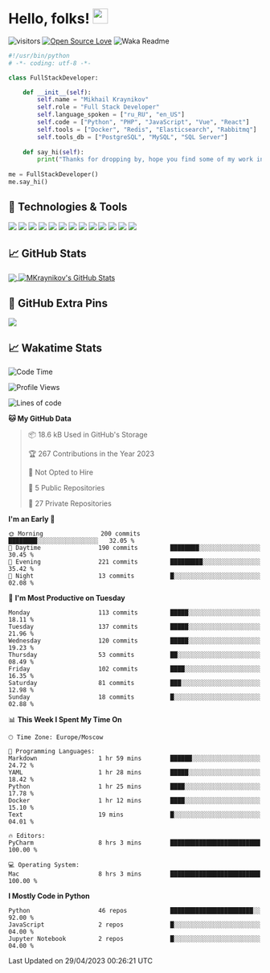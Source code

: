 # Hello, folks! <img src="https://raw.githubusercontent.com/MartinHeinz/MartinHeinz/master/wave.gif" width="30px" height="30px" />

![visitors](https://visitor-badge.laobi.icu/badge?page_id=MKraynikov.MKraynikov)
[![Open Source Love](https://badges.frapsoft.com/os/v1/open-source.svg?v=102)](https://github.com/ellerbrock/open-source-badge/)
![Waka Readme](https://github.com/MKraynikov/MKraynikov/workflows/Waka%20Readme/badge.svg)

```python
#!/usr/bin/python
# -*- coding: utf-8 -*-

class FullStackDeveloper:

    def __init__(self):
        self.name = "Mikhail Kraynikov"
        self.role = "Full Stack Developer"
        self.language_spoken = ["ru_RU", "en_US"]
        self.code = ["Python", "PHP", "JavaScript", "Vue", "React"]
        self.tools = ["Docker", "Redis", "Elasticsearch", "Rabbitmq"]
        self.tools_db = ["PostgreSQL", "MySQL", "SQL Server"]
        
    def say_hi(self):
        print("Thanks for dropping by, hope you find some of my work interesting.")
        
me = FullStackDeveloper()
me.say_hi()
```

## 🔧 Technologies & Tools
![](https://img.shields.io/badge/OS-Linux-informational?style=flat&logo=linux&logoColor=white&color=2bbc8a)
![](https://img.shields.io/badge/Editor-IntelliJ_IDEA-informational?style=flat&logo=intellij-idea&logoColor=white&color=2bbc8a)
![](https://img.shields.io/badge/Code-PHP-informational?style=flat&logo=php&logoColor=white&color=2bbc8a)
![](https://img.shields.io/badge/Code-Python-informational?style=flat&logo=python&logoColor=white&color=2bbc8a)
![](https://img.shields.io/badge/Code-JavaScript-informational?style=flat&logo=javascript&logoColor=white&color=2bbc8a)
![](https://img.shields.io/badge/Code-Vue-informational?style=flat&logo=vue.js&logoColor=white&color=2bbc8a)
![](https://img.shields.io/badge/Shell-Bash-informational?style=flat&logo=gnu-bash&logoColor=white&color=2bbc8a)
![](https://img.shields.io/badge/Tools-PostgreSQL-informational?style=flat&logo=postgresql&logoColor=white&color=2bbc8a)
![](https://img.shields.io/badge/Tools-MySQL-informational?style=flat&logo=mysql&logoColor=white&color=2bbc8a)
![](https://img.shields.io/badge/Tools-Docker-informational?style=flat&logo=docker&logoColor=white&color=2bbc8a)
![](https://img.shields.io/badge/Tools-Redis-informational?style=flat&logo=redis&logoColor=white&color=2bbc8a)
![](https://img.shields.io/badge/Tools-Elasticsearch-informational?style=flat&logo=elasticsearch&logoColor=white&color=2bbc8a)
![](https://img.shields.io/badge/Tools-Rabbitmq-informational?style=flat&logo=rabbitmq&logoColor=white&color=2bbc8a)

## &#x1f4c8; GitHub Stats

<a href="https://github.com/MKraynikov/MKraynikov">
  <img align="center" src="https://github-readme-stats.vercel.app/api/top-langs/?username=MKraynikov&hide=javascript,html&title_color=ffffff&text_color=c9cacc&icon_color=2bbc8a&bg_color=1d1f21&langs_count=3" />
</a>
<a href="https://github.com/MKraynikov/MKraynikov">
  <img align="center" src="https://github-readme-stats.vercel.app/api?username=MKraynikov&show_icons=true&line_height=27&count_private=true&title_color=ffffff&text_color=c9cacc&icon_color=2bbc8a&bg_color=1d1f21" alt="MKraynikov's GitHub Stats" />
</a>

## 💖 GitHub Extra Pins

<a href="https://github.com/MKraynikov/small_company_CRM">
  <img align="center" src="https://github-readme-stats.vercel.app/api/pin/?username=MKraynikov&repo=small_company_CRM&title_color=ffffff&text_color=c9cacc&icon_color=2bbc8a&bg_color=1d1f21" />
</a>

## &#x1f4c8; Wakatime Stats

<!--START_SECTION:waka-->
![Code Time](http://img.shields.io/badge/Code%20Time-78%20hrs%2050%20mins-blue)

![Profile Views](http://img.shields.io/badge/Profile%20Views-0-blue)

![Lines of code](https://img.shields.io/badge/From%20Hello%20World%20I%27ve%20Written-6.6%20million%20lines%20of%20code-blue)

**🐱 My GitHub Data** 

> 📦 18.6 kB Used in GitHub's Storage 
 > 
> 🏆 267 Contributions in the Year 2023
 > 
> 🚫 Not Opted to Hire
 > 
> 📜 5 Public Repositories 
 > 
> 🔑 27 Private Repositories 
 > 
**I'm an Early 🐤** 

```text
🌞 Morning                200 commits         ████████░░░░░░░░░░░░░░░░░   32.05 % 
🌆 Daytime                190 commits         ████████░░░░░░░░░░░░░░░░░   30.45 % 
🌃 Evening                221 commits         █████████░░░░░░░░░░░░░░░░   35.42 % 
🌙 Night                  13 commits          █░░░░░░░░░░░░░░░░░░░░░░░░   02.08 % 
```
📅 **I'm Most Productive on Tuesday** 

```text
Monday                   113 commits         █████░░░░░░░░░░░░░░░░░░░░   18.11 % 
Tuesday                  137 commits         █████░░░░░░░░░░░░░░░░░░░░   21.96 % 
Wednesday                120 commits         █████░░░░░░░░░░░░░░░░░░░░   19.23 % 
Thursday                 53 commits          ██░░░░░░░░░░░░░░░░░░░░░░░   08.49 % 
Friday                   102 commits         ████░░░░░░░░░░░░░░░░░░░░░   16.35 % 
Saturday                 81 commits          ███░░░░░░░░░░░░░░░░░░░░░░   12.98 % 
Sunday                   18 commits          █░░░░░░░░░░░░░░░░░░░░░░░░   02.88 % 
```


📊 **This Week I Spent My Time On** 

```text
🕑︎ Time Zone: Europe/Moscow

💬 Programming Languages: 
Markdown                 1 hr 59 mins        ██████░░░░░░░░░░░░░░░░░░░   24.72 % 
YAML                     1 hr 28 mins        █████░░░░░░░░░░░░░░░░░░░░   18.42 % 
Python                   1 hr 25 mins        ████░░░░░░░░░░░░░░░░░░░░░   17.78 % 
Docker                   1 hr 12 mins        ████░░░░░░░░░░░░░░░░░░░░░   15.10 % 
Text                     19 mins             █░░░░░░░░░░░░░░░░░░░░░░░░   04.01 % 

🔥 Editors: 
PyCharm                  8 hrs 3 mins        █████████████████████████   100.00 % 

💻 Operating System: 
Mac                      8 hrs 3 mins        █████████████████████████   100.00 % 
```

**I Mostly Code in Python** 

```text
Python                   46 repos            ███████████████████████░░   92.00 % 
JavaScript               2 repos             █░░░░░░░░░░░░░░░░░░░░░░░░   04.00 % 
Jupyter Notebook         2 repos             █░░░░░░░░░░░░░░░░░░░░░░░░   04.00 % 
```




 Last Updated on 29/04/2023 00:26:21 UTC
<!--END_SECTION:waka-->
